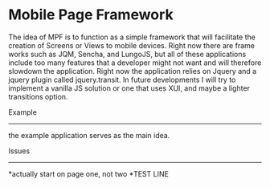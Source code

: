Mobile Page Framework
=================
The idea of MPF is to function as a simple framework that will facilitate the creation of Screens or Views to mobile devices. Right now there are frame works such as JQM, Sencha, and LungoJS, but all of these applications include too many features that a developer might not want and will therefore slowdown the application.
Right now the application relies on Jquery and a  jquery plugin called jquery.transit. In future developments I will try to implement a vanilla JS solution or one that uses XUI, and maybe a lighter transitions option.


Example
_______
the example application serves as the main idea.

Issues
_______
*actually start on page one, not two
*TEST LINE